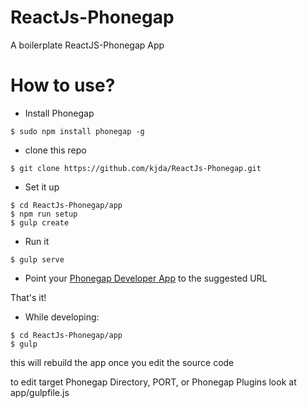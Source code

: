 ReactJs-Phonegap
================

A boilerplate ReactJS-Phonegap App


How to use?
===========

* Install Phonegap 
```
$ sudo npm install phonegap -g
```

* clone this repo
```
$ git clone https://github.com/kjda/ReactJs-Phonegap.git
```

* Set it up
```
$ cd ReactJs-Phonegap/app
$ npm run setup
$ gulp create
```

* Run it
```
$ gulp serve
```

* Point your [Phonegap Developer App][1] to the suggested URL

That's it!

* While developing:
```
$ cd ReactJs-Phonegap/app
$ gulp
```

this will rebuild the app once you edit the source code

to edit target Phonegap Directory, PORT, or Phonegap Plugins look at app/gulpfile.js

[1]: https://github.com/phonegap/phonegap-app-developer
